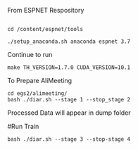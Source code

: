 From ESPNET Respository
```

cd /content/espnet/tools

./setup_anaconda.sh anaconda espnet 3.7

```
Continue to run
```
make TH_VERSION=1.7.0 CUDA_VERSION=10.1
```
To Prepare AliMeeting
```
cd egs2/alimeeting/
bash ./diar.sh --stage 1 --stop_stage 2
``` 
Processed Data will appear in dump folder

#Run Train
``` 
bash ./diar.sh --stage 3 --stop-stage 4
```